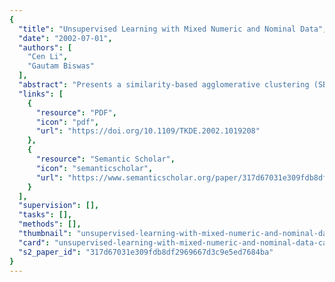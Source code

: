 ```yaml
---
{
  "title": "Unsupervised Learning with Mixed Numeric and Nominal Data",
  "date": "2002-07-01",
  "authors": [
    "Cen Li",
    "Gautam Biswas"
  ],
  "abstract": "Presents a similarity-based agglomerative clustering (SBAC) algorithm that works well for data with mixed numeric and nominal features. A similarity measure proposed by D.W. Goodall (1966) for biological taxonomy, that gives greater weight to uncommon feature value matches in similarity computations and makes no assumptions about the underlying distributions of the feature values, is adopted to define the similarity measure between pairs of objects. An agglomerative algorithm is employed to construct a dendrogram, and a simple distinctness heuristic is used to extract a partition of the data. The performance of the SBAC algorithm has been studied on real and artificially-generated data sets. The results demonstrate the effectiveness of this algorithm in unsupervised discovery tasks. Comparisons with other clustering schemes illustrate the superior performance of this approach.",
  "links": [
    {
      "resource": "PDF",
      "icon": "pdf",
      "url": "https://doi.org/10.1109/TKDE.2002.1019208"
    },
    {
      "resource": "Semantic Scholar",
      "icon": "semanticscholar",
      "url": "https://www.semanticscholar.org/paper/317d67031e309fdb8df2969667d3c9e5ed7684ba"
    }
  ],
  "supervision": [],
  "tasks": [],
  "methods": [],
  "thumbnail": "unsupervised-learning-with-mixed-numeric-and-nominal-data-thumb.jpg",
  "card": "unsupervised-learning-with-mixed-numeric-and-nominal-data-card.jpg",
  "s2_paper_id": "317d67031e309fdb8df2969667d3c9e5ed7684ba"
}
---
```


